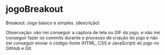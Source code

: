 # jogoBreakout

Breakout: Jogo básico e simples. (descrição)

Observação: não irei conseguir a captura de tela ou GIF do jogo, e não irei conseguir fazer os commits durante o processo de criação do jogo e não irei conseguir enviar o código-fonte (HTML, CSS e JavaScript) do jogo no GitHub e Git.
